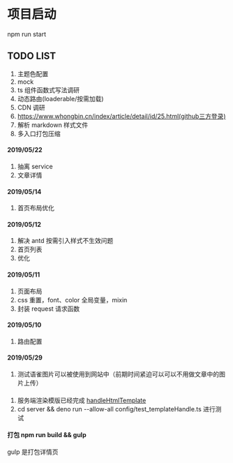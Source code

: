 # 项目启动

npm run start

## TODO LIST

1. 主题色配置
2. mock
3. ts 组件函数式写法调研
4. 动态路由(loaderable/按需加载)
5. CDN 调研
6. https://www.whongbin.cn/index/article/detail/id/25.html(github三方登录)
7. 解析 markdown 样式文件
8. 多入口打包压缩

#### 2019/05/22

1. 抽离 service
2. 文章详情

#### 2019/05/14

1. 首页布局优化

#### 2019/05/12

1. 解决 antd 按需引入样式不生效问题
2. 首页列表
3. 优化

#### 2019/05/11

1. 页面布局
2. css 重置，font、color 全局变量，mixin
3. 封装 request 请求函数

#### 2019/05/10

1. 路由配置

#### 2019/05/29
1. 测试语雀图片可以被使用到网站中（前期时间紧迫可以可以不用做文章中的图片上传）

####
1. 服务端渲染模版已经完成 [handleHtmlTemplate](../server/config/test_templateHandle.ts)
2. cd server && deno run --allow-all   config/test_templateHandle.ts  进行测试

#### 打包 npm run build && gulp
gulp 是打包详情页